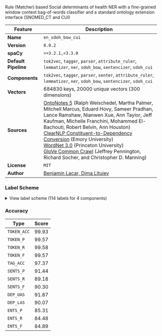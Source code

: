 Rule (Matcher) based Social determinants of health NER with a fine-grained window context bag-of-words classifier and a standard ontology extension interface (SNOMED_CT and CUI)

| Feature | Description |
| --- | --- |
| **Name** | `en_sdoh_bow_cui` |
| **Version** | `0.0.2` |
| **spaCy** | `>=3.2.1,<3.3.0` |
| **Default Pipeline** | `tok2vec`, `tagger`, `parser`, `attribute_ruler`, `lemmatizer`, `ner`, `sdoh_bow`, `sentencizer`, `sdoh_cui` |
| **Components** | `tok2vec`, `tagger`, `parser`, `senter`, `attribute_ruler`, `lemmatizer`, `ner`, `sdoh_bow`, `sentencizer`, `sdoh_cui` |
| **Vectors** | 684830 keys, 20000 unique vectors (300 dimensions) |
| **Sources** | [OntoNotes 5](https://catalog.ldc.upenn.edu/LDC2013T19) (Ralph Weischedel, Martha Palmer, Mitchell Marcus, Eduard Hovy, Sameer Pradhan, Lance Ramshaw, Nianwen Xue, Ann Taylor, Jeff Kaufman, Michelle Franchini, Mohammed El-Bachouti, Robert Belvin, Ann Houston)<br />[ClearNLP Constituent-to-Dependency Conversion](https://github.com/clir/clearnlp-guidelines/blob/master/md/components/dependency_conversion.md) (Emory University)<br />[WordNet 3.0](https://wordnet.princeton.edu/) (Princeton University)<br />[GloVe Common Crawl](https://nlp.stanford.edu/projects/glove/) (Jeffrey Pennington, Richard Socher, and Christopher D. Manning) |
| **License** | `MIT` |
| **Author** | [Benjamin Lacar, Dima Lituiev](https://explosion.ai) |

### Label Scheme

<details>

<summary>View label scheme (114 labels for 4 components)</summary>

| Component | Labels |
| --- | --- |
| **`tagger`** | `$`, `''`, `,`, `-LRB-`, `-RRB-`, `.`, `:`, `ADD`, `AFX`, `CC`, `CD`, `DT`, `EX`, `FW`, `HYPH`, `IN`, `JJ`, `JJR`, `JJS`, `LS`, `MD`, `NFP`, `NN`, `NNP`, `NNPS`, `NNS`, `PDT`, `POS`, `PRP`, `PRP$`, `RB`, `RBR`, `RBS`, `RP`, `SYM`, `TO`, `UH`, `VB`, `VBD`, `VBG`, `VBN`, `VBP`, `VBZ`, `WDT`, `WP`, `WP$`, `WRB`, `XX`, ```` |
| **`parser`** | `ROOT`, `acl`, `acomp`, `advcl`, `advmod`, `agent`, `amod`, `appos`, `attr`, `aux`, `auxpass`, `case`, `cc`, `ccomp`, `compound`, `conj`, `csubj`, `csubjpass`, `dative`, `dep`, `det`, `dobj`, `expl`, `intj`, `mark`, `meta`, `neg`, `nmod`, `npadvmod`, `nsubj`, `nsubjpass`, `nummod`, `oprd`, `parataxis`, `pcomp`, `pobj`, `poss`, `preconj`, `predet`, `prep`, `prt`, `punct`, `quantmod`, `relcl`, `xcomp` |
| **`senter`** | `I`, `S` |
| **`ner`** | `CARDINAL`, `DATE`, `EVENT`, `FAC`, `GPE`, `LANGUAGE`, `LAW`, `LOC`, `MONEY`, `NORP`, `ORDINAL`, `ORG`, `PERCENT`, `PERSON`, `PRODUCT`, `QUANTITY`, `TIME`, `WORK_OF_ART` |

</details>

### Accuracy

| Type | Score |
| --- | --- |
| `TOKEN_ACC` | 99.93 |
| `TOKEN_P` | 99.57 |
| `TOKEN_R` | 99.58 |
| `TOKEN_F` | 99.57 |
| `TAG_ACC` | 97.37 |
| `SENTS_P` | 91.44 |
| `SENTS_R` | 89.18 |
| `SENTS_F` | 90.30 |
| `DEP_UAS` | 91.87 |
| `DEP_LAS` | 90.07 |
| `ENTS_P` | 85.31 |
| `ENTS_R` | 84.48 |
| `ENTS_F` | 84.89 |